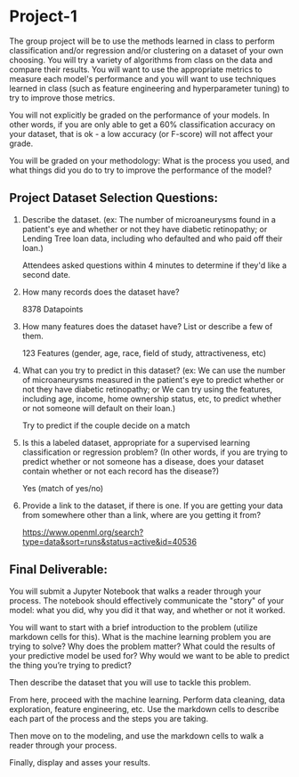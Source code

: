 # Project-1

The group project will be to use the methods learned in class to perform classification and/or regression and/or clustering on a dataset of your own choosing. You will try a variety of algorithms from class on the data and compare their results. You will want to use the appropriate metrics to measure each model's performance and you will want to use techniques learned in class (such as feature engineering and hyperparameter tuning) to try to improve those metrics.

You will not explicitly be graded on the performance of your models. In other words, if you are only able to get a 60% classification accuracy on your dataset, that is ok - a low accuracy (or F-score) will not affect your grade.

You will be graded on your methodology: What is the process you used, and what things did you do to try to improve the performance of the model?

## Project Dataset Selection Questions:
1. Describe the dataset. (ex: The number of microaneurysms found in a patient's eye and whether or not they have diabetic retinopathy; or Lending Tree loan data, including who defaulted and who paid off their loan.)

	Attendees asked questions within 4 minutes to determine if they'd like a second date.
2. How many records does the dataset have?

	8378 Datapoints
3. How many features does the dataset have? List or describe a few of them.

	123 Features (gender, age, race, field of study, attractiveness, etc)
4. What can you try to predict in this dataset? (ex: We can use the number of microaneurysms measured in the patient's eye to predict whether or not they have diabetic retinopathy; or We can try using the features, including age, income, home ownership status, etc, to predict whether or not someone will default on their loan.)

	Try to predict if the couple decide on a match
5. Is this a labeled dataset, appropriate for a supervised learning classification or regression problem? (In other words, if you are trying to predict whether or not someone has a disease, does your dataset contain whether or not each record has the disease?)

	Yes (match of yes/no)
6. Provide a link to the dataset, if there is one. If you are getting your data from somewhere other than a link, where are you getting it from?

	https://www.openml.org/search?type=data&sort=runs&status=active&id=40536

## Final Deliverable:
You will submit a Jupyter Notebook that walks a reader through your process. The notebook should effectively communicate the "story" of your model: what you did, why you did it that way, and whether or not it worked. 

You will want to start with a brief introduction to the problem (utilize markdown cells for this). What is the machine learning problem you are trying to solve? Why does the problem matter? What could the results of your predictive model be used for? Why would we want to be able to predict the thing you’re trying to predict?

Then describe the dataset that you will use to tackle this problem.

From here, proceed with the machine learning. Perform data cleaning, data exploration, feature engineering, etc. Use the markdown cells to describe each part of the process and the steps you are taking. 

Then move on to the modeling, and use the markdown cells to walk a reader through your  process. 

Finally, display and asses your results. 

